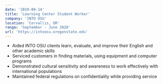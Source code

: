 ```yaml
---
date: '2019-09-14'
title: 'Learning Center Student Worker'
company: 'INTO OSU'
location: 'Corvallis, OR'
range: 'September - June 2020'
url: 'https://intoosu.oregonstate.edu'
---
```


- Aided INTO OSU clients learn, evaluate, and improve their English and other academic skills
- Serviced customers in finding materials, using equipment and computer programs
- Demonstrated cultural sensitivity and awareness to work effectively with international populations
- Maintained federal regulations on confidentiality while providing service




